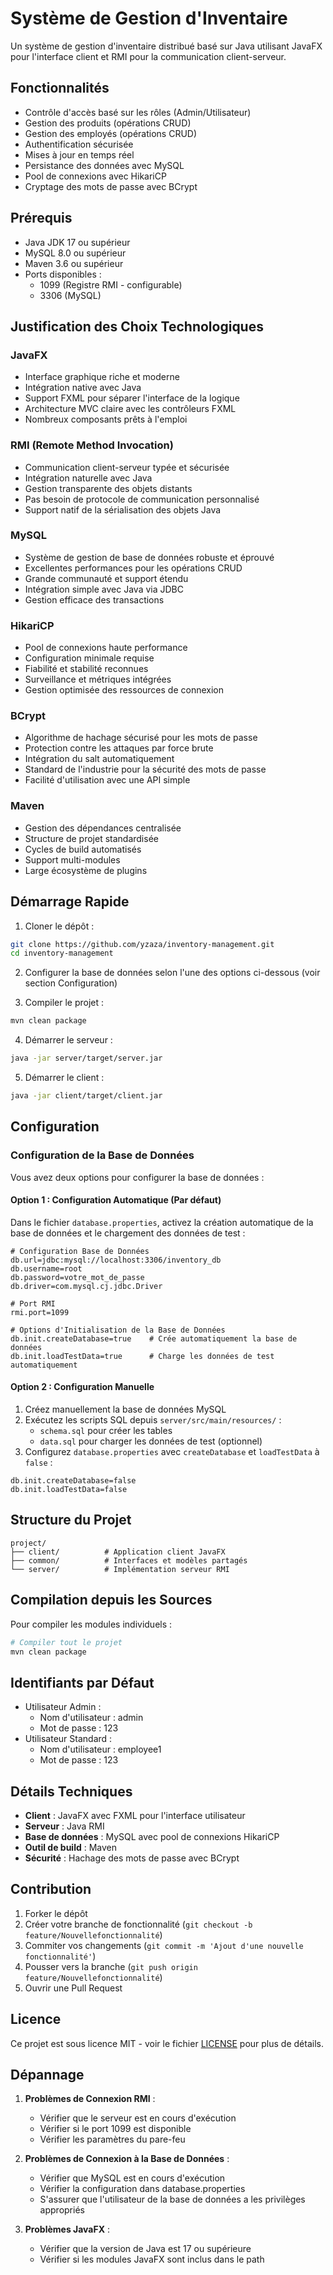# Système de Gestion d'Inventaire

Un système de gestion d'inventaire distribué basé sur Java utilisant JavaFX pour l'interface client et RMI pour la communication client-serveur.

## Fonctionnalités

- Contrôle d'accès basé sur les rôles (Admin/Utilisateur)
- Gestion des produits (opérations CRUD)
- Gestion des employés (opérations CRUD)
- Authentification sécurisée
- Mises à jour en temps réel
- Persistance des données avec MySQL
- Pool de connexions avec HikariCP
- Cryptage des mots de passe avec BCrypt

## Prérequis

- Java JDK 17 ou supérieur
- MySQL 8.0 ou supérieur
- Maven 3.6 ou supérieur
- Ports disponibles :
    - 1099 (Registre RMI - configurable)
    - 3306 (MySQL)

## Justification des Choix Technologiques

### JavaFX
- Interface graphique riche et moderne
- Intégration native avec Java
- Support FXML pour séparer l'interface de la logique
- Architecture MVC claire avec les contrôleurs FXML
- Nombreux composants prêts à l'emploi

### RMI (Remote Method Invocation)
- Communication client-serveur typée et sécurisée
- Intégration naturelle avec Java
- Gestion transparente des objets distants
- Pas besoin de protocole de communication personnalisé
- Support natif de la sérialisation des objets Java

### MySQL
- Système de gestion de base de données robuste et éprouvé
- Excellentes performances pour les opérations CRUD
- Grande communauté et support étendu
- Intégration simple avec Java via JDBC
- Gestion efficace des transactions

### HikariCP
- Pool de connexions haute performance
- Configuration minimale requise
- Fiabilité et stabilité reconnues
- Surveillance et métriques intégrées
- Gestion optimisée des ressources de connexion

### BCrypt
- Algorithme de hachage sécurisé pour les mots de passe
- Protection contre les attaques par force brute
- Intégration du salt automatiquement
- Standard de l'industrie pour la sécurité des mots de passe
- Facilité d'utilisation avec une API simple

### Maven
- Gestion des dépendances centralisée
- Structure de projet standardisée
- Cycles de build automatisés
- Support multi-modules
- Large écosystème de plugins

## Démarrage Rapide

1. Cloner le dépôt :
```bash
git clone https://github.com/yzaza/inventory-management.git
cd inventory-management
```

2. Configurer la base de données selon l'une des options ci-dessous (voir section Configuration)

3. Compiler le projet :
```bash
mvn clean package
```

4. Démarrer le serveur :
```bash
java -jar server/target/server.jar
```

5. Démarrer le client :
```bash
java -jar client/target/client.jar
```

## Configuration

### Configuration de la Base de Données

Vous avez deux options pour configurer la base de données :

#### Option 1 : Configuration Automatique (Par défaut)
Dans le fichier `database.properties`, activez la création automatique de la base de données et le chargement des données de test :
```properties
# Configuration Base de Données
db.url=jdbc:mysql://localhost:3306/inventory_db
db.username=root
db.password=votre_mot_de_passe
db.driver=com.mysql.cj.jdbc.Driver

# Port RMI
rmi.port=1099

# Options d'Initialisation de la Base de Données
db.init.createDatabase=true    # Crée automatiquement la base de données
db.init.loadTestData=true      # Charge les données de test automatiquement
```

#### Option 2 : Configuration Manuelle
1. Créez manuellement la base de données MySQL
2. Exécutez les scripts SQL depuis `server/src/main/resources/` :
    - `schema.sql` pour créer les tables
    - `data.sql` pour charger les données de test (optionnel)
3. Configurez `database.properties` avec `createDatabase` et `loadTestData` à `false` :
```properties
db.init.createDatabase=false
db.init.loadTestData=false
```

## Structure du Projet

```
project/
├── client/          # Application client JavaFX
├── common/          # Interfaces et modèles partagés
└── server/          # Implémentation serveur RMI
```

## Compilation depuis les Sources

Pour compiler les modules individuels :

```bash
# Compiler tout le projet
mvn clean package

```

## Identifiants par Défaut

- Utilisateur Admin :
    - Nom d'utilisateur : admin
    - Mot de passe : 123
- Utilisateur Standard :
    - Nom d'utilisateur : employee1
    - Mot de passe : 123

## Détails Techniques

- **Client** : JavaFX avec FXML pour l'interface utilisateur
- **Serveur** : Java RMI
- **Base de données** : MySQL avec pool de connexions HikariCP
- **Outil de build** : Maven
- **Sécurité** : Hachage des mots de passe avec BCrypt

## Contribution

1. Forker le dépôt
2. Créer votre branche de fonctionnalité (`git checkout -b feature/Nouvellefonctionnalité`)
3. Commiter vos changements (`git commit -m 'Ajout d'une nouvelle fonctionnalité'`)
4. Pousser vers la branche (`git push origin feature/Nouvellefonctionnalité`)
5. Ouvrir une Pull Request

## Licence

Ce projet est sous licence MIT - voir le fichier [LICENSE](LICENSE) pour plus de détails.

## Dépannage

1. **Problèmes de Connexion RMI** :
    - Vérifier que le serveur est en cours d'exécution
    - Vérifier si le port 1099 est disponible
    - Vérifier les paramètres du pare-feu

2. **Problèmes de Connexion à la Base de Données** :
    - Vérifier que MySQL est en cours d'exécution
    - Vérifier la configuration dans database.properties
    - S'assurer que l'utilisateur de la base de données a les privilèges appropriés

3. **Problèmes JavaFX** :
    - Vérifier que la version de Java est 17 ou supérieure
    - Vérifier si les modules JavaFX sont inclus dans le path

